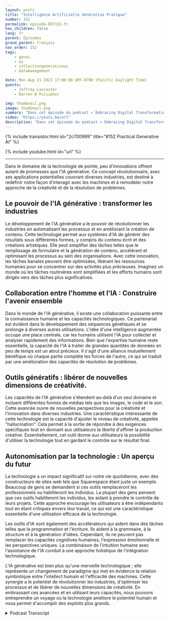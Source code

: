 ```yaml
---
layout: posts
title: "Intelligence Artificielle Générative Pratique"
number: 152
permalink: episode-EDT152-fr
has_children: false
lang: fr
parent: Épisodes
grand_parent: Français
nav_order: 152
tags:
    - genai
    - ai
    - collectiongenerativeai
    - datamanagement

date: Mon Aug 21 2023 17:00:00 GMT-0700 (Pacific Daylight Time)
guests:
    - Jeffrey Lancaster
    - Darren W Pulsipher

img: thumbnail.png
image: thumbnail.png
summary: "Dans cet épisode du podcast « Embracing Digital Transformation », l'animateur Darren Pulsipher engage une conversation stimulante avec le Dr. Jeffrey Lancaster. Leur discussion explore les applications pratiques de l'IA générative et son impact profond sur diverses industries."
video: "https://youtu.be/url"
description: "Dans cet épisode du podcast « Embracing Digital Transformation », l'animateur Darren Pulsipher engage une conversation stimulante avec le Dr. Jeffrey Lancaster. Leur discussion explore les applications pratiques de l'IA générative et son impact profond sur diverses industries."
---
```


<div>
{% include transistor.html id="2c700999" title="#152 Practical Generative AI" %}

{% include youtube.html id="url" %}
</div>

---

Dans le domaine de la technologie de pointe, peu d'innovations offrent autant de promesses que l'IA générative. Ce concept révolutionnaire, avec ses applications potentielles couvrant diverses industries, est destiné à redéfinir notre façon d'interagir avec les machines et à remodeler notre approche de la créativité et de la résolution de problèmes.

## Le pouvoir de l'IA générative : transformer les industries

Le développement de l'IA générative a le pouvoir de révolutionner les industries en automatisant les processus et en améliorant la création de contenu. Cette technologie permet aux systèmes d'IA de générer des résultats sous différentes formes, y compris du contenu écrit et des créations artistiques. Elle peut simplifier des tâches telles que le remplissage de formulaire et la génération de contenu, accélérant et optimisant les processus au sein des organisations. Avec cette innovation, les tâches banales peuvent être optimisées, libérant les ressources humaines pour se concentrer sur des activités plus précieuses. Imaginez un monde où les tâches routinières sont simplifiées et les efforts humains sont dirigés vers des tâches plus significatives.

## Collaboration entre l'homme et l'IA : Construire l'avenir ensemble

Dans le monde de l'IA générative, il existe une collaboration puissante entre la connaissance humaine et les capacités technologiques. Ce partenariat est évident dans le développement des séquences génétiques et se prolonge à diverses autres utilisations. L'idée d'une intelligence augmentée occupe une place centrale, car les humains utilisent l'IA pour collecter et analyser rapidement des informations. Bien que l'expertise humaine reste essentielle, la capacité de l'IA à traiter de grandes quantités de données en peu de temps est un atout précieux. Il s'agit d'une alliance mutuellement bénéfique où chaque partie complète les forces de l'autre, ce qui se traduit par une amélioration des capacités de résolution de problèmes.

## Outils génératifs : libérer de nouvelles dimensions de créativité.

Les capacités de l'IA générative s'étendent au-delà d'un seul domaine et incluent différentes formes de médias tels que les images, le code et le son. Cette avancée ouvre de nouvelles perspectives pour la créativité et l'innovation dans diverses industries. Une caractéristique intéressante de cette technologie est la capacité d'ajuster le niveau de créativité, appelée "hallucination". Cela permet à la sortie de répondre à des exigences spécifiques tout en donnant aux utilisateurs la liberté d'affiner la production créative. Essentiellement, cet outil donne aux utilisateurs la possibilité d'utiliser la technologie tout en gardant le contrôle sur le résultat final.

## Autonomisation par la technologie : Un aperçu du futur

La technologie a un impact significatif sur notre vie quotidienne, avec des constructeurs de sites web tels que Squarespace étant juste un exemple. Beaucoup de gens se demandent si ces outils remplaceront les professionnels ou habiliteront les individus. La plupart des gens pensent que ces outils habiliteront les individus, les aidant à prendre le contrôle de leurs projets. Cette approche encourage les utilisateurs à être indépendants tout en étant critiques envers leur travail, ce qui est une caractéristique essentielle d'une utilisation efficace de la technologie.

Les outils d'IA sont également des accélérateurs qui aident dans des tâches telles que la programmation et l'écriture. Ils aident à la grammaire, à la structure et à la génération d'idées. Cependant, ils ne peuvent pas remplacer les capacités cognitives humaines, l'expression émotionnelle et les perspectives uniques. La combinaison de l'intuition humaine avec l'assistance de l'IA conduit à une approche holistique de l'intégration technologique.

L'IA générative est bien plus qu'une merveille technologique ; elle représente un changement de paradigme qui met en évidence la relation symbiotique entre l'intellect humain et l'efficacité des machines. Cette synergie a le potentiel de révolutionner les industries, d'optimiser les processus et de libérer de nouvelles dimensions de créativité. En embrassant ces avancées et en utilisant leurs capacités, nous pouvons entreprendre un voyage où la technologie améliore le potentiel humain et nous permet d'accomplir des exploits plus grands.



<details>
<summary> Podcast Transcript </summary>

<p></p>

</details>
